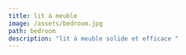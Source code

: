 ```yaml
---
title: lit à meuble
image: /assets/bedroom.jpg
path: bedroom
description: "lit à meuble solide et efficace "
---
```

